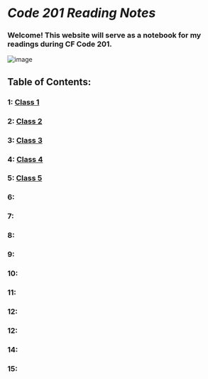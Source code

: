 # ***Code 201 Reading Notes***
### Welcome! This website will serve as a notebook for my readings during CF Code 201.
![image](https://inteng-storage.s3.amazonaws.com/img/iea/9lwjAVnM6E/sizes/ocde_resize_md.jpg)
## Table of Contents:
### 1: [Class 1](201/class-01.md)
### 2: [Class 2](201/class-02.md)
### 3: [Class 3](201/class-03.md)
### 4: [Class 4](201/class-04.md)
### 5: [Class 5](201/class-05.md)
### 6: 
### 7: 
### 8:
### 9:
### 10:
### 11:
### 12:
### 12:
### 14:
### 15:

